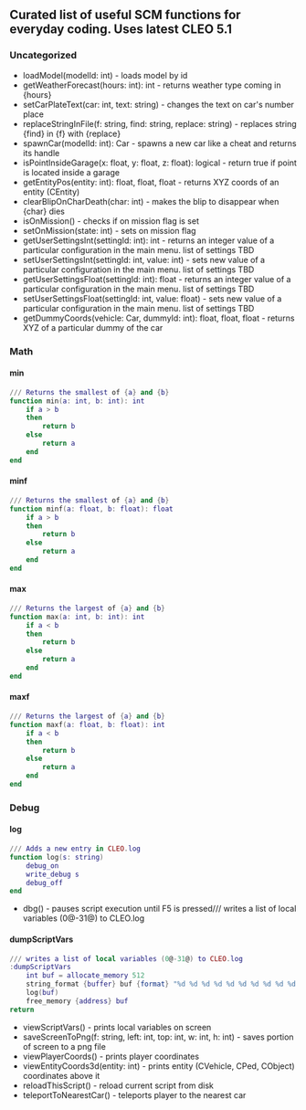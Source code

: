 ## Curated list of useful SCM functions for everyday coding. Uses latest CLEO 5.1


### Uncategorized

* loadModel(modelId: int) - loads model by id
* getWeatherForecast(hours: int): int - returns weather type coming in {hours}
* setCarPlateText(car: int, text: string) - changes the text on car's number place
* replaceStringInFile(f: string, find: string, replace: string) - replaces string {find} in {f} with {replace}
* spawnCar(modelId: int): Car - spawns a new car like a cheat and returns its handle
* isPointInsideGarage(x: float, y: float, z: float): logical - return true if point is located inside a garage
* getEntityPos(entity: int): float, float, float - returns XYZ coords of an entity (CEntity)
* clearBlipOnCharDeath(char: int) - makes the blip to disappear when {char} dies
* isOnMission() - checks if on mission flag is set
* setOnMission(state: int) - sets on mission flag
* getUserSettingsInt(settingId: int): int - returns an integer value of a particular configuration in the main menu. list of settings TBD
* setUserSettingsInt(settingId: int, value: int) - sets new value of a particular configuration in the main menu. list of settings TBD
* getUserSettingsFloat(settingId: int): float - returns an integer value of a particular configuration in the main menu. list of settings TBD
* setUserSettingsFloat(settingId: int, value: float) - sets new value of a particular configuration in the main menu. list of settings TBD
* getDummyCoords(vehicle: Car, dummyId: int): float, float, float - returns XYZ of a particular dummy of the car

### Math

#### min
```lua
/// Returns the smallest of {a} and {b}
function min(a: int, b: int): int
    if a > b 
    then
        return b
    else
        return a
    end
end
```
#### minf
```lua
/// Returns the smallest of {a} and {b}
function minf(a: float, b: float): float
    if a > b 
    then
        return b
    else
        return a
    end
end
```
#### max
```lua
/// Returns the largest of {a} and {b}
function max(a: int, b: int): int
    if a < b 
    then
        return b
    else
        return a
    end
end
```
#### maxf
```lua
/// Returns the largest of {a} and {b}
function maxf(a: float, b: float): int
    if a < b 
    then
        return b
    else
        return a
    end
end
```

### Debug
#### log
```lua
/// Adds a new entry in CLEO.log
function log(s: string)
    debug_on
    write_debug s
    debug_off
end
```
* dbg() - pauses script execution until F5 is pressed/// writes a list of local variables (0@-31@) to CLEO.log

#### dumpScriptVars
```lua
/// writes a list of local variables (0@-31@) to CLEO.log
:dumpScriptVars
    int buf = allocate_memory 512
    string_format {buffer} buf {format} "%d %d %d %d %d %d %d %d %d %d %d %d %d %d %d %d %d %d %d %d %d %d %d %d %d %d %d %d %d %d %d %d" {args} 0@ 1@ 2@ 3@ 4@ 5@ 6@ 7@ 8@ 9@ 10@ 11@ 12@ 13@ 14@ 15@ 16@ 17@ 18@ 19@ 20@ 21@ 22@ 23@ 24@ 25@ 26@ 27@ 28@ 29@ 30@ 31@
    log(buf)
    free_memory {address} buf
return
```
* viewScriptVars() - prints local variables on screen
* saveScreenToPng(f: string, left: int, top: int, w: int, h: int) - saves portion of screen to a png file
* viewPlayerCoords() - prints player coordinates
* viewEntityCoords3d(entity: int) - prints entity (CVehicle, CPed, CObject) coordinates above it
* reloadThisScript() - reload current script from disk
* teleportToNearestCar() - teleports player to the nearest car
